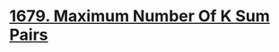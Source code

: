 # [1679. Maximum Number Of K Sum Pairs](https://leetcode.com/problems/maximum-number-of-k-sum-pairs)
